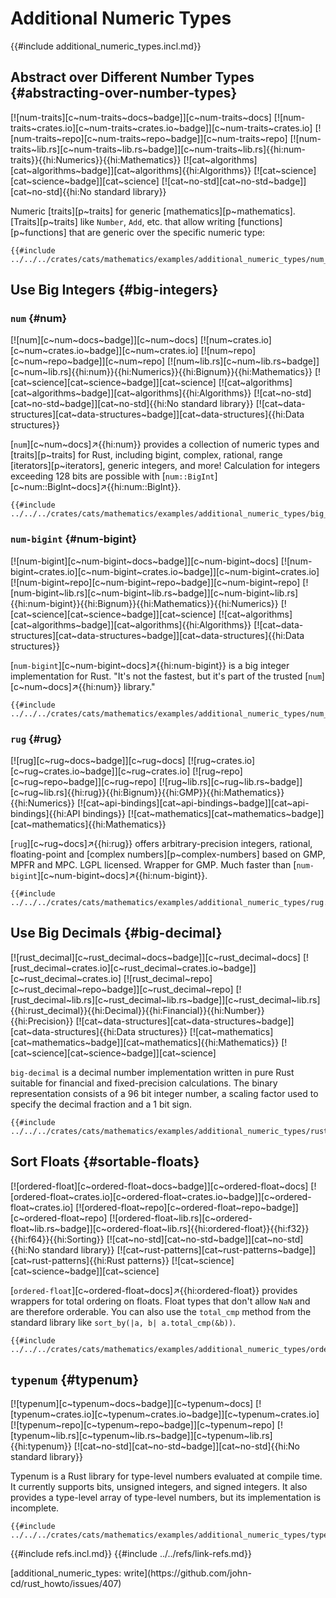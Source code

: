 # Additional Numeric Types

{{#include additional_numeric_types.incl.md}}

## Abstract over Different Number Types {#abstracting-over-number-types}

[![num-traits][c~num-traits~docs~badge]][c~num-traits~docs] [![num-traits~crates.io][c~num-traits~crates.io~badge]][c~num-traits~crates.io] [![num-traits~repo][c~num-traits~repo~badge]][c~num-traits~repo] [![num-traits~lib.rs][c~num-traits~lib.rs~badge]][c~num-traits~lib.rs]{{hi:num-traits}}{{hi:Numerics}}{{hi:Mathematics}} [![cat~algorithms][cat~algorithms~badge]][cat~algorithms]{{hi:Algorithms}} [![cat~science][cat~science~badge]][cat~science] [![cat~no-std][cat~no-std~badge]][cat~no-std]{{hi:No standard library}}

Numeric [traits][p~traits] for generic [mathematics][p~mathematics]. [Traits][p~traits] like `Number`, `Add`, etc. that allow writing [functions][p~functions] that are generic over the specific numeric type:

```rust,editable
{{#include ../../../crates/cats/mathematics/examples/additional_numeric_types/num_traits.rs:example}}
```

## Use Big Integers {#big-integers}

### `num` {#num}

[![num][c~num~docs~badge]][c~num~docs] [![num~crates.io][c~num~crates.io~badge]][c~num~crates.io] [![num~repo][c~num~repo~badge]][c~num~repo] [![num~lib.rs][c~num~lib.rs~badge]][c~num~lib.rs]{{hi:num}}{{hi:Numerics}}{{hi:Bignum}}{{hi:Mathematics}} [![cat~science][cat~science~badge]][cat~science] [![cat~algorithms][cat~algorithms~badge]][cat~algorithms]{{hi:Algorithms}} [![cat~no-std][cat~no-std~badge]][cat~no-std]{{hi:No standard library}} [![cat~data-structures][cat~data-structures~badge]][cat~data-structures]{{hi:Data structures}}

[`num`][c~num~docs]↗{{hi:num}} provides a collection of numeric types and [traits][p~traits] for Rust, including bigint, complex, rational, range [iterators][p~iterators], generic integers, and more! Calculation for integers exceeding 128 bits are possible with [`num::BigInt`][c~num::BigInt~docs]↗{{hi:num::BigInt}}.

```rust,editable
{{#include ../../../crates/cats/mathematics/examples/additional_numeric_types/big_integers.rs:example}}
```

### `num-bigint` {#num-bigint}

[![num-bigint][c~num-bigint~docs~badge]][c~num-bigint~docs] [![num-bigint~crates.io][c~num-bigint~crates.io~badge]][c~num-bigint~crates.io] [![num-bigint~repo][c~num-bigint~repo~badge]][c~num-bigint~repo] [![num-bigint~lib.rs][c~num-bigint~lib.rs~badge]][c~num-bigint~lib.rs]{{hi:num-bigint}}{{hi:Bignum}}{{hi:Mathematics}}{{hi:Numerics}} [![cat~science][cat~science~badge]][cat~science] [![cat~algorithms][cat~algorithms~badge]][cat~algorithms]{{hi:Algorithms}} [![cat~data-structures][cat~data-structures~badge]][cat~data-structures]{{hi:Data structures}}

[`num-bigint`][c~num-bigint~docs]↗{{hi:num-bigint}} is a big integer implementation for Rust. "It's not the fastest, but it's part of the trusted [`num`][c~num~docs]↗{{hi:num}} library."

```rust,editable
{{#include ../../../crates/cats/mathematics/examples/additional_numeric_types/num_bigint.rs:example}}
```

### `rug` {#rug}

[![rug][c~rug~docs~badge]][c~rug~docs] [![rug~crates.io][c~rug~crates.io~badge]][c~rug~crates.io] [![rug~repo][c~rug~repo~badge]][c~rug~repo] [![rug~lib.rs][c~rug~lib.rs~badge]][c~rug~lib.rs]{{hi:rug}}{{hi:Bignum}}{{hi:GMP}}{{hi:Mathematics}}{{hi:Numerics}} [![cat~api-bindings][cat~api-bindings~badge]][cat~api-bindings]{{hi:API bindings}} [![cat~mathematics][cat~mathematics~badge]][cat~mathematics]{{hi:Mathematics}}

[`rug`][c~rug~docs]↗{{hi:rug}} offers arbitrary-precision integers, rational, floating-point and [complex numbers][p~complex-numbers] based on GMP, MPFR and MPC. LGPL licensed. Wrapper for GMP. Much faster than [`num-bigint`][c~num-bigint~docs]↗{{hi:num-bigint}}.

```rust,editable
{{#include ../../../crates/cats/mathematics/examples/additional_numeric_types/rug.rs:example}}
```

## Use Big Decimals {#big-decimal}

[![rust_decimal][c~rust_decimal~docs~badge]][c~rust_decimal~docs] [![rust_decimal~crates.io][c~rust_decimal~crates.io~badge]][c~rust_decimal~crates.io] [![rust_decimal~repo][c~rust_decimal~repo~badge]][c~rust_decimal~repo] [![rust_decimal~lib.rs][c~rust_decimal~lib.rs~badge]][c~rust_decimal~lib.rs]{{hi:rust_decimal}}{{hi:Decimal}}{{hi:Financial}}{{hi:Number}}{{hi:Precision}} [![cat~data-structures][cat~data-structures~badge]][cat~data-structures]{{hi:Data structures}} [![cat~mathematics][cat~mathematics~badge]][cat~mathematics]{{hi:Mathematics}} [![cat~science][cat~science~badge]][cat~science]

`big-decimal` is a decimal number implementation written in pure Rust suitable for financial and fixed-precision calculations. The binary representation consists of a 96 bit integer number, a scaling factor used to specify the decimal fraction and a 1 bit sign.

```rust,editable
{{#include ../../../crates/cats/mathematics/examples/additional_numeric_types/rust_decimal.rs:example}}
```

## Sort Floats {#sortable-floats}

[![ordered-float][c~ordered-float~docs~badge]][c~ordered-float~docs] [![ordered-float~crates.io][c~ordered-float~crates.io~badge]][c~ordered-float~crates.io] [![ordered-float~repo][c~ordered-float~repo~badge]][c~ordered-float~repo] [![ordered-float~lib.rs][c~ordered-float~lib.rs~badge]][c~ordered-float~lib.rs]{{hi:ordered-float}}{{hi:f32}}{{hi:f64}}{{hi:Sorting}} [![cat~no-std][cat~no-std~badge]][cat~no-std]{{hi:No standard library}} [![cat~rust-patterns][cat~rust-patterns~badge]][cat~rust-patterns]{{hi:Rust patterns}} [![cat~science][cat~science~badge]][cat~science]

[`ordered-float`][c~ordered-float~docs]↗{{hi:ordered-float}} provides wrappers for total ordering on floats. Float types that don't allow `NaN` and are therefore orderable. You can also use the `total_cmp` method from the standard library like `sort_by(|a, b| a.total_cmp(&b))`.

```rust,editable
{{#include ../../../crates/cats/mathematics/examples/additional_numeric_types/ordered_float.rs:example}}
```

## `typenum` {#typenum}

[![typenum][c~typenum~docs~badge]][c~typenum~docs] [![typenum~crates.io][c~typenum~crates.io~badge]][c~typenum~crates.io] [![typenum~repo][c~typenum~repo~badge]][c~typenum~repo] [![typenum~lib.rs][c~typenum~lib.rs~badge]][c~typenum~lib.rs]{{hi:typenum}} [![cat~no-std][cat~no-std~badge]][cat~no-std]{{hi:No standard library}}

Typenum is a Rust library for type-level numbers evaluated at compile time. It currently supports bits, unsigned integers, and signed integers. It also provides a type-level array of type-level numbers, but its implementation is incomplete.

```rust,editable
{{#include ../../../crates/cats/mathematics/examples/additional_numeric_types/typenum.rs:example}}
```

{{#include refs.incl.md}}
{{#include ../../refs/link-refs.md}}

<div class="hidden">
[additional_numeric_types: write](https://github.com/john-cd/rust_howto/issues/407)
</div>
